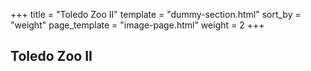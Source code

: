 +++
title = "Toledo Zoo II"
template = "dummy-section.html"
sort_by = "weight"
page_template = "image-page.html"
weight = 2
+++
## Toledo Zoo II
